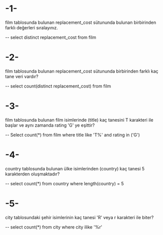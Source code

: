 # -1-
film tablosunda bulunan replacement_cost sütununda bulunan birbirinden farklı değerleri sıralayınız.

-- select distinct replacement_cost from film

# -2- 
film tablosunda bulunan replacement_cost sütununda birbirinden farklı kaç tane veri vardır?

-- select count(distinct replacement_cost) from film

# -3- 
film tablosunda bulunan film isimlerinde (title) kaç tanesini T karakteri ile başlar 
ve aynı zamanda rating 'G' ye eşittir?

-- Select count(*) from film where title like 'T%' and rating in ('G')

# -4- 
country tablosunda bulunan ülke isimlerinden (country) kaç tanesi 5 karakterden oluşmaktadır?

-- select count(*) from country where length(country) = 5

# -5- 
city tablosundaki şehir isimlerinin kaç tanesi 'R' veya r karakteri ile biter?

-- select count(*) from city where city ilike '%r'
